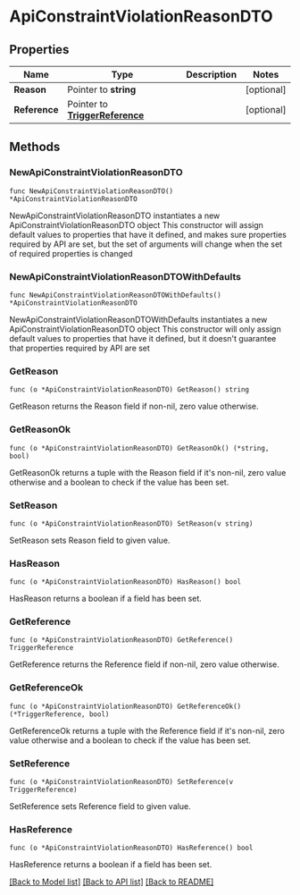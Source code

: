 # ApiConstraintViolationReasonDTO

## Properties

Name | Type | Description | Notes
------------ | ------------- | ------------- | -------------
**Reason** | Pointer to **string** |  | [optional] 
**Reference** | Pointer to [**TriggerReference**](TriggerReference.md) |  | [optional] 

## Methods

### NewApiConstraintViolationReasonDTO

`func NewApiConstraintViolationReasonDTO() *ApiConstraintViolationReasonDTO`

NewApiConstraintViolationReasonDTO instantiates a new ApiConstraintViolationReasonDTO object
This constructor will assign default values to properties that have it defined,
and makes sure properties required by API are set, but the set of arguments
will change when the set of required properties is changed

### NewApiConstraintViolationReasonDTOWithDefaults

`func NewApiConstraintViolationReasonDTOWithDefaults() *ApiConstraintViolationReasonDTO`

NewApiConstraintViolationReasonDTOWithDefaults instantiates a new ApiConstraintViolationReasonDTO object
This constructor will only assign default values to properties that have it defined,
but it doesn't guarantee that properties required by API are set

### GetReason

`func (o *ApiConstraintViolationReasonDTO) GetReason() string`

GetReason returns the Reason field if non-nil, zero value otherwise.

### GetReasonOk

`func (o *ApiConstraintViolationReasonDTO) GetReasonOk() (*string, bool)`

GetReasonOk returns a tuple with the Reason field if it's non-nil, zero value otherwise
and a boolean to check if the value has been set.

### SetReason

`func (o *ApiConstraintViolationReasonDTO) SetReason(v string)`

SetReason sets Reason field to given value.

### HasReason

`func (o *ApiConstraintViolationReasonDTO) HasReason() bool`

HasReason returns a boolean if a field has been set.

### GetReference

`func (o *ApiConstraintViolationReasonDTO) GetReference() TriggerReference`

GetReference returns the Reference field if non-nil, zero value otherwise.

### GetReferenceOk

`func (o *ApiConstraintViolationReasonDTO) GetReferenceOk() (*TriggerReference, bool)`

GetReferenceOk returns a tuple with the Reference field if it's non-nil, zero value otherwise
and a boolean to check if the value has been set.

### SetReference

`func (o *ApiConstraintViolationReasonDTO) SetReference(v TriggerReference)`

SetReference sets Reference field to given value.

### HasReference

`func (o *ApiConstraintViolationReasonDTO) HasReference() bool`

HasReference returns a boolean if a field has been set.


[[Back to Model list]](../README.md#documentation-for-models) [[Back to API list]](../README.md#documentation-for-api-endpoints) [[Back to README]](../README.md)


